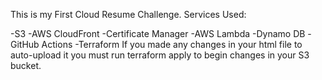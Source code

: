 This is my First Cloud Resume Challenge.
Services Used:

-S3
-AWS CloudFront
-Certificate Manager
-AWS Lambda
-Dynamo DB
-GitHub Actions
-Terraform
If you made any changes in your html file to auto-upload it you must run terraform apply to begin changes in your S3 bucket.
